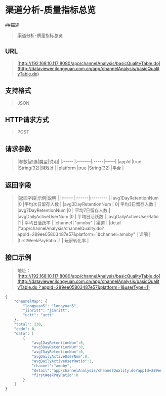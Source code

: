 # 渠道分析-质量指标总览

##描述
> 渠道分析-质量指标总览

## URL
> [http://192.168.10.117:8080/app/channelAnalysis/basicQualityTable.do](http://dataviewer.ilongyuan.com.cn/app/channelAnalysis/basicQualityTable.do)

## 支持格式
> JSON

## HTTP请求方式
> POST

## 请求参数
> |参数|必选|类型|说明|
|:-----  |:-------|:-----|-----|
|appId    |true    |String(32)|游戏Id |
|platform    |true    |String(32)   |平台 |

## 返回字段
> |返回字段|示例|说明            |
|:-----   |:------|:--------    |
|avg1DayRetentionNum |0 |平均次日留存人数  |
|avg3DayRetentionNum | 0| 平均3日留存人数    |
|avg7DayRetentionNum |0 | 平均7日留存人数    |
|avgDailyActiveUserNum |0 | 平均日活跃数   |
|avgDailyActiveUserRatio |1 | 平均日活跃率   |
|channel |"amoby" | 渠道   |
|detail |"app/channelAnalysis/channelQuality.do?appId=289ee05803487e57&platform=1&channel=amoby" | 详细   |
|firstWeekPayRatio |1 | 玩家转化率   |

## 接口示例
> 地址：[http://192.168.10.117:8080/app/channelAnalysis/basicQualityTable.do](http://dataviewer.ilongyuan.com.cn/app/channelAnalysis/basicQualityTable.do？appId=289ee05803487e57&platform=1&userType=1)
``` javascript
{
    "channelMap": {
        "longyuan5": "longyuan5",
        "jinritt": "jinritt",
        "uctt": "uctt"
    },
    "total": 130,
    "code": 0,
    "data": [
        {
            "avg1DayRetentionNum":0,
            "avg3DayRetentionNum":0,
            "avg7DayRetentionNum":0,
            "avgDailyActiveUserNum":0,
            "avgDailyActiveUserRatio":1,
            "channel":"amoby",
            "detail":"app/channelAnalysis/channelQuality.do?appId=289ee05803487e57&platform=1&channel=amoby",
            "firstWeekPayRatio":0
        }
    ]
}
```

